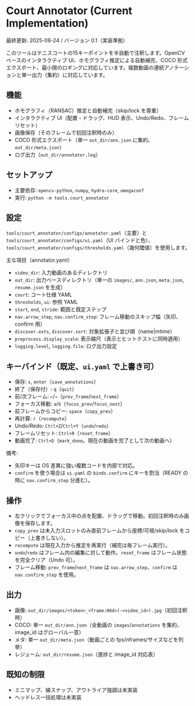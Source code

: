 # Court Annotator (Current Implementation)

最終更新: 2025-08-24 / バージョン 0.1（実装準拠）

このツールはテニスコートの15キーポイントを半自動で注釈します。OpenCV ベースのインタラクティブ UI、ホモグラフィ推定による自動補完、COCO 形式エクスポート、最小限のロギングに対応しています。複数動画の連続アノテーションと単一出力（集約）に対応しています。

## 機能

- ホモグラフィ（RANSAC）推定と自動補完（skip/lock を尊重）
- インタラクティブ UI（配置・ドラッグ、HUD 表示、Undo/Redo、フレームリセット）
- 画像保存（そのフレームで初回注釈時のみ）
- COCO 形式エクスポート（単一 `out_dir/ann.json` に集約、`out_dir/meta.json`）
- ログ出力（`out_dir/annotator.log`）

## セットアップ

- 主要依存: `opencv-python`, `numpy`, `hydra-core`, `omegaconf`
- 実行: `python -m tools.court_annotator`

## 設定

`tools/court_annotator/configs/annotator.yaml`（主要）と `tools/court_annotator/configs/ui.yaml`（UI バインドと色）、`tools/court_annotator/configs/thresholds.yaml`（幾何閾値）を使用します。

主な項目（annotator.yaml）

- `video_dir`: 入力動画のあるディレクトリ
- `out_dir`: 出力ベースディレクトリ（単一の `images/`, `ann.json`, `meta.json`, `resume.json` を生成）
- `court`: コート仕様 YAML
- `thresholds`, `ui`: 参照 YAML
- `start`, `end`, `stride`: 範囲と既定ステップ
- `nav.arrow_step`, `nav.confirm_step`: フレーム移動のスキップ幅（矢印、confirm 用）
- `discover.exts`, `discover.sort`: 対象拡張子と並び順（name|mtime）
- `preprocess.display_scale`: 表示縮尺（表示とヒットテストに同時適用）
- `logging.level`, `logging.file`: ログ出力設定

## キーバインド（既定、`ui.yaml` で上書き可）

- 保存: `s`, `enter`（`save_annotations`）
- 終了（保存付）: `q`（`quit`）
- 前/次フレーム: `←`/`→`（`prev_frame`/`next_frame`）
- フォーカス移動: `a`/`d`（`focus_prev`/`focus_next`）
- 前フレームからコピー: `space`（`copy_prev`）
- 再計算: `r`（`recompute`）
- Undo/Redo: `Ctrl+Z`/`Ctrl+Y`（`undo`/`redo`）
- フレームリセット: `Ctrl+R`（`reset_frame`）
- 動画完了: `Ctrl+D`（`mark_done`。現在の動画を完了として次の動画へ）

備考:

- 矢印キーは OS 差異に強い複数コードを内部で対応。
- `confirm` を使う場合は `ui.yaml` の `binds.confirm` にキーを割当（READY の時に `nav.confirm_step` 分進む）。

## 操作

- 左クリックでフォーカス中の点を配置、ドラッグで移動。初回注釈時のみ画像を保存します。
- `copy_prev` は未入力スロットのみ直前フレームから座標/可視/skip/lock をコピー（上書きしない）。
- `recompute` は現在入力から推定を再実行（補完は毎フレーム実行）。
- `undo`/`redo` はフレーム内の編集に対して動作。`reset_frame` はフレーム状態を完全クリア（Undo 可）。
- フレーム移動: `prev_frame`/`next_frame` は `nav.arrow_step`、`confirm` は `nav.confirm_step` を使用。

## 出力

- 画像: `out_dir/images/<token>_<frame:06d>(-<video_id>).jpg`（初回注釈時）
- COCO: 単一 `out_dir/ann.json`（全動画の `images`/`annotations` を集約、image_id はグローバル一意）
- メタ: 単一 `out_dir/meta.json`（動画ごとの fps/nframes/サイズなどを列挙）
- レジューム: `out_dir/resume.json`（進捗と image_id 対応表）

## 既知の制限

- ミニマップ、線スナップ、アウトライア強調は未実装
- ヘッドレス一括処理は未実装
